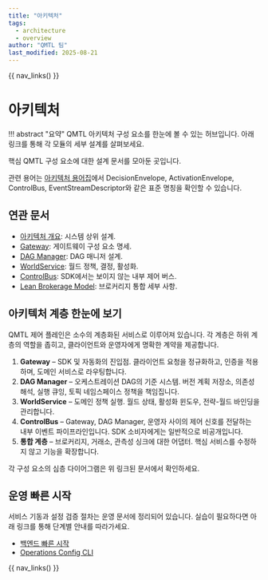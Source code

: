 ```yaml
---
title: "아키텍처"
tags:
  - architecture
  - overview
author: "QMTL 팀"
last_modified: 2025-08-21
---
```


{{ nav_links() }}

# 아키텍처

!!! abstract "요약"
    QMTL 아키텍처 구성 요소를 한눈에 볼 수 있는 허브입니다. 아래 링크를 통해 각 모듈의 세부 설계를 살펴보세요.

핵심 QMTL 구성 요소에 대한 설계 문서를 모아둔 곳입니다.

관련 용어는 [아키텍처 용어집](../architecture/glossary.md)에서 DecisionEnvelope, ActivationEnvelope, ControlBus,
EventStreamDescriptor와 같은 표준 명칭을 확인할 수 있습니다.

## 연관 문서
- [아키텍처 개요](architecture.md): 시스템 상위 설계.
- [Gateway](gateway.md): 게이트웨이 구성 요소 명세.
- [DAG Manager](dag-manager.md): DAG 매니저 설계.
- [WorldService](worldservice.md): 월드 정책, 결정, 활성화.
- [ControlBus](controlbus.md): SDK에서는 보이지 않는 내부 제어 버스.
- [Lean Brokerage Model](lean_brokerage_model.md): 브로커리지 통합 세부 사항.

## 아키텍처 계층 한눈에 보기

QMTL 제어 플레인은 소수의 계층화된 서비스로 이루어져 있습니다. 각 계층은 하위 계층의 역할을 좁히고, 클라이언트와
운영자에게 명확한 계약을 제공합니다.

1. **Gateway** – SDK 및 자동화의 진입점. 클라이언트 요청을 정규화하고, 인증을 적용하며, 도메인 서비스로 라우팅합니다.
2. **DAG Manager** – 오케스트레이션 DAG의 기준 시스템. 버전 계획 저장소, 의존성 해석, 실행 큐잉, 토픽 네임스페이스 정책을
   책임집니다.
3. **WorldService** – 도메인 정책 실행. 월드 상태, 활성화 윈도우, 전략-월드 바인딩을 관리합니다.
4. **ControlBus** – Gateway, DAG Manager, 운영자 사이의 제어 신호를 전달하는 내부 이벤트 파이프라인입니다. SDK 소비자에게는
   일반적으로 비공개입니다.
5. **통합 계층** – 브로커리지, 거래소, 관측성 싱크에 대한 어댑터. 핵심 서비스를 수정하지 않고 기능을 확장합니다.

각 구성 요소의 심층 다이어그램은 위 링크된 문서에서 확인하세요.

## 운영 빠른 시작

서비스 기동과 설정 검증 절차는 운영 문서에 정리되어 있습니다. 실습이 필요하다면 아래 링크를 통해 단계별 안내를 따라가세요.

- [백엔드 빠른 시작](../operations/backend_quickstart.md#fast-start-validate-and-launch)
- [Operations Config CLI](../operations/config-cli.md)

{{ nav_links() }}
